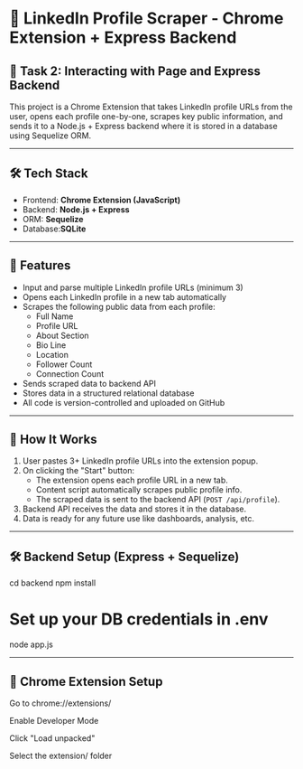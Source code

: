 # 🔗 LinkedIn Profile Scraper - Chrome Extension + Express Backend

## 📌 Task 2: Interacting with Page and Express Backend

This project is a Chrome Extension that takes LinkedIn profile URLs from the user, opens each profile one-by-one, scrapes key public information, and sends it to a Node.js + Express backend where it is stored in a database using Sequelize ORM.

---

## 🛠️ Tech Stack

- Frontend: **Chrome Extension (JavaScript)**
- Backend: **Node.js + Express**
- ORM: **Sequelize**
- Database:**SQLite**

---

## 🚀 Features

- Input and parse multiple LinkedIn profile URLs (minimum 3)
- Opens each LinkedIn profile in a new tab automatically
- Scrapes the following public data from each profile:
  - Full Name
  - Profile URL
  - About Section
  - Bio Line
  - Location
  - Follower Count
  - Connection Count
- Sends scraped data to backend API
- Stores data in a structured relational database
- All code is version-controlled and uploaded on GitHub



---

## 🧪 How It Works

1. User pastes 3+ LinkedIn profile URLs into the extension popup.
2. On clicking the "Start" button:
   - The extension opens each profile URL in a new tab.
   - Content script automatically scrapes public profile info.
   - The scraped data is sent to the backend API (`POST /api/profile`).
3. Backend API receives the data and stores it in the database.
4. Data is ready for any future use like dashboards, analysis, etc.

---

## 🛠️ Backend Setup (Express + Sequelize)


cd backend
npm install

# Set up your DB credentials in .env
node app.js

 -----


## 🧩 Chrome Extension Setup

Go to chrome://extensions/

Enable Developer Mode

Click "Load unpacked"

Select the extension/ folder